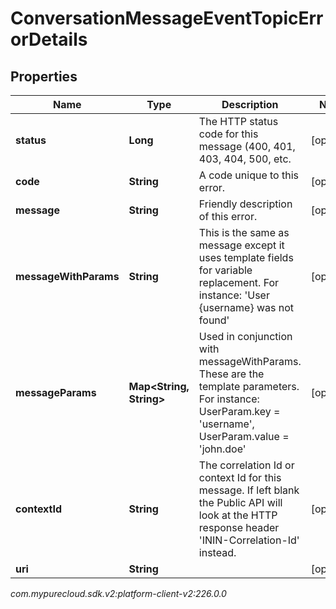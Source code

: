 # ConversationMessageEventTopicErrorDetails


## Properties

| Name | Type | Description | Notes |
| ------------ | ------------- | ------------- | ------------- |
| **status** | **Long** | The HTTP status code for this message (400, 401, 403, 404, 500, etc. |  [optional] |
| **code** | **String** | A code unique to this error. |  [optional] |
| **message** | **String** | Friendly description of this error. |  [optional] |
| **messageWithParams** | **String** | This is the same as message except it uses template fields for variable replacement. For instance: 'User {username} was not found' |  [optional] |
| **messageParams** | **Map&lt;String, String&gt;** | Used in conjunction with messageWithParams. These are the template parameters. For instance: UserParam.key = 'username', UserParam.value = 'john.doe' |  [optional] |
| **contextId** | **String** | The correlation Id or context Id for this message. If left blank the Public API will look at the HTTP response header 'ININ-Correlation-Id' instead. |  [optional] |
| **uri** | **String** |  |  [optional] |




_com.mypurecloud.sdk.v2:platform-client-v2:226.0.0_
